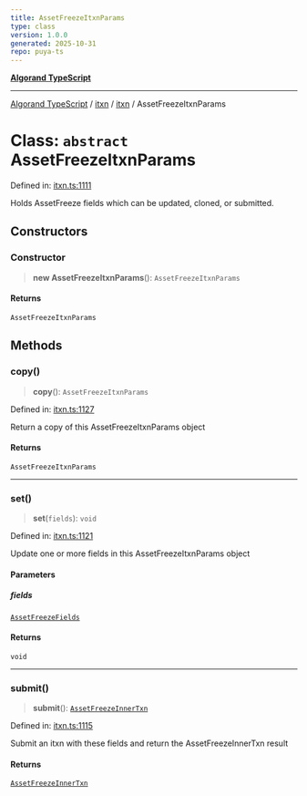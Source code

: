 ```yaml
---
title: AssetFreezeItxnParams
type: class
version: 1.0.0
generated: 2025-10-31
repo: puya-ts
---
```

[**Algorand TypeScript**](../../../../README.md)

***

[Algorand TypeScript](../../../../modules.md) / [itxn](../../../README.md) / [itxn](../README.md) / AssetFreezeItxnParams

# Class: `abstract` AssetFreezeItxnParams

Defined in: [itxn.ts:1111](https://github.com/algorandfoundation/puya-ts/blob/main/packages/algo-ts/src/itxn.ts#L1111)

Holds AssetFreeze fields which can be updated, cloned, or submitted.

## Constructors

### Constructor

> **new AssetFreezeItxnParams**(): `AssetFreezeItxnParams`

#### Returns

`AssetFreezeItxnParams`

## Methods

### copy()

> **copy**(): `AssetFreezeItxnParams`

Defined in: [itxn.ts:1127](https://github.com/algorandfoundation/puya-ts/blob/main/packages/algo-ts/src/itxn.ts#L1127)

Return a copy of this AssetFreezeItxnParams object

#### Returns

`AssetFreezeItxnParams`

***

### set()

> **set**(`fields`): `void`

Defined in: [itxn.ts:1121](https://github.com/algorandfoundation/puya-ts/blob/main/packages/algo-ts/src/itxn.ts#L1121)

Update one or more fields in this AssetFreezeItxnParams object

#### Parameters

##### fields

[`AssetFreezeFields`](../interfaces/AssetFreezeFields.md)

#### Returns

`void`

***

### submit()

> **submit**(): [`AssetFreezeInnerTxn`](../interfaces/AssetFreezeInnerTxn.md)

Defined in: [itxn.ts:1115](https://github.com/algorandfoundation/puya-ts/blob/main/packages/algo-ts/src/itxn.ts#L1115)

Submit an itxn with these fields and return the AssetFreezeInnerTxn result

#### Returns

[`AssetFreezeInnerTxn`](../interfaces/AssetFreezeInnerTxn.md)
